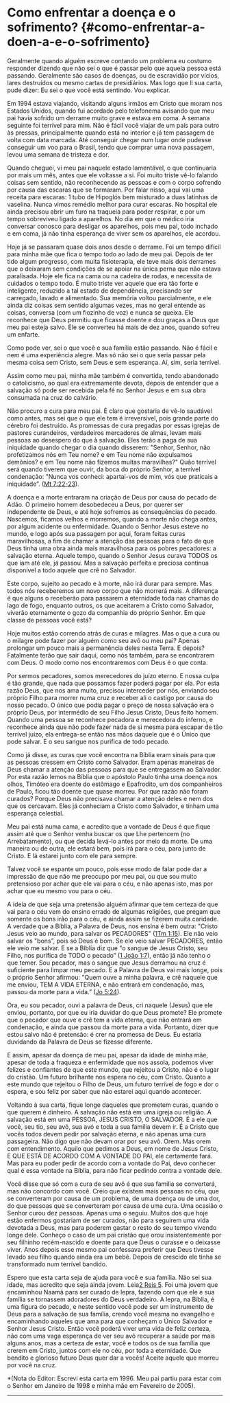 # Como enfrentar a doença e o sofrimento? {#como-enfrentar-a-doen-a-e-o-sofrimento}

Geralmente quando alguém escreve contando um problema eu costumo responder dizendo que não sei o que é passar pelo que aquela pessoa está passando. Geralmente são casos de doenças, ou de escravidão por vícios, lares destruídos ou mesmo cartas de presidiários. Mas logo que li sua carta, pude dizer: Eu sei o que você está sentindo. Vou explicar.

Em 1994 estava viajando, visitando alguns irmãos em Cristo que moram nos Estados Unidos, quando fui acordado pelo telefonema avisando que meu pai havia sofrido um derrame muito grave e estava em coma. A semana seguinte foi terrível para mim. Não é fácil você viajar de um país para outro às pressas, principalmente quando está no interior e já tem passagem de volta com data marcada. Até conseguir chegar num lugar onde pudesse conseguir um voo para o Brasil, tendo que comprar uma nova passagem, levou uma semana de tristeza e dor.

Quando cheguei, vi meu pai naquele estado lamentável, o que continuaria por mais um mês, antes que ele voltasse a si. Foi muito triste vê-lo falando coisas sem sentido, não reconhecendo as pessoas e com o corpo sofrendo por causa das escaras que se formaram. Por falar nisso, aqui vai uma receita para escaras: 1 tubo de Hipoglós bem misturado a duas latinhas de vaselina. Nunca vimos remédio melhor para curar escaras. No hospital ele ainda precisou abrir um furo na traqueia para poder respirar, e por um tempo sobreviveu ligado a aparelhos. No dia em que o médico iria conversar conosco para desligar os aparelhos, pois meu pai, todo inchado e em coma, já não tinha esperança de viver sem os aparelhos, ele acordou.

Hoje já se passaram quase dois anos desde o derrame. Foi um tempo difícil para minha mãe que fica o tempo todo ao lado de meu pai. Depois de ter tido algum progresso, com muita fisioterapia, ele teve mais dois derrames que o deixaram sem condições de se apoiar na única perna que não estava paralisada. Hoje ele fica na cama ou na cadeira de rodas, e necessita de cuidados o tempo todo. É muito triste ver aquele que era tão forte e inteligente, reduzido a tal estado de dependência, precisando ser carregado, lavado e alimentado. Sua memória voltou parcialmente, e ele ainda diz coisas sem sentido algumas vezes, mas no geral entende as coisas, conversa (com um fiozinho de voz) e nunca se queixa. Ele reconhece que Deus permitiu que ficasse doente e dou graças a Deus que meu pai esteja salvo. Ele se converteu há mais de dez anos, quando sofreu um enfarte.

Como pode ver, sei o que você e sua família estão passando. Não é fácil e nem é uma experiência alegre. Mas só não sei o que seria passar pela mesma coisa sem Cristo, sem Deus e sem esperança. Aí, sim, seria terrível.

Assim como meu pai, minha mãe também é convertida, tendo abandonado o catolicismo, ao qual era extremamente devota, depois de entender que a salvação só pode ser recebida pela fé no Senhor Jesus e em sua obra consumada na cruz do calvário.

Não procuro a cura para meu pai. É claro que gostaria de vê-lo saudável como antes, mas sei que o que ele tem é irreversível, pois grande parte do cérebro foi destruído. As promessas de cura pregadas por essas igrejas de pastores curandeiros, verdadeiros mercadores de almas, levam mais pessoas ao desespero do que à salvação. Eles terão a paga de sua iniquidade quando chegar o dia quando disserem: &quot;Senhor, Senhor, não profetizamos nós em Teu nome? e em Teu nome não expulsamos demônios? e em Teu nome não fizemos muitas maravilhas?&quot; Quão terrível será quando tiverem que ouvir, da boca do próprio Senhor, a terrível condenação: &quot;Nunca vos conheci: apartai-vos de mim, vós que praticais a iniquidade”. ([Mt 7:22-23](http://bibliaonline.com.br/acf/mt/7/22-23)).

A doença e a morte entraram na criação de Deus por causa do pecado de Adão. O primeiro homem desobedeceu a Deus, por querer ser independente de Deus, e até hoje sofremos as consequências do pecado. Nascemos, ficamos velhos e morremos, quando a morte não chega antes, por algum acidente ou enfermidade. Quando o Senhor Jesus esteve no mundo, e logo após sua passagem por aqui, foram feitas curas maravilhosas, a fim de chamar a atenção das pessoas para o fato de que Deus tinha uma obra ainda mais maravilhosa para os pobres pecadores: a salvação eterna. Aquele tempo, quando o Senhor Jesus curava TODOS os que iam até ele, já passou. Mas a salvação perfeita e preciosa continua disponível a todo aquele que crê no Salvador.

Este corpo, sujeito ao pecado e à morte, não irá durar para sempre. Mas todos nós receberemos um novo corpo que não morrerá mais. A diferença é que alguns o receberão para passarem a eternidade toda nas chamas do lago de fogo, enquanto outros, os que aceitarem a Cristo como Salvador, viverão eternamente o gozo da companhia do próprio Senhor. Em que classe de pessoas você está?

Hoje muitos estão correndo atrás de curas e milagres. Mas o que a cura ou o milagre pode fazer por alguém como seu avô ou meu pai? Apenas prolongar um pouco mais a permanência deles nesta Terra. E depois? Fatalmente terão que sair daqui, como nós também, para se encontrarem com Deus. O modo como nos encontraremos com Deus é o que conta.

Por sermos pecadores, somos merecedores do juízo eterno. E nossa culpa é tão grande, que nada que possamos fazer poderá pagar por ela. Por esta razão Deus, que nos ama muito, precisou interceder por nós, enviando seu próprio Filho para morrer numa cruz e receber ali o castigo por causa do nosso pecado. O único que podia pagar o preço de nossa salvação era o próprio Deus, por intermédio de seu Filho Jesus Cristo, Deus feito homem. Quando uma pessoa se reconhece pecadora e merecedora do inferno, e reconhece ainda que não pode fazer nada de si mesma para escapar de tão terrível juízo, ela entrega-se então nas mãos daquele que é o Único que pode salvar. E o seu sangue nos purifica de todo pecado.

Como já disse, as curas que você encontra na Bíblia eram sinais para que as pessoas cressem em Cristo como Salvador. Eram apenas maneiras de Deus chamar a atenção das pessoas para que se entregassem ao Salvador. Por esta razão lemos na Bíblia que o apóstolo Paulo tinha uma doença nos olhos, Timóteo era doente do estômago e Epafrodito, um dos companheiros de Paulo, ficou tão doente que quase morreu. Por que razão não foram curados? Porque Deus não precisava chamar a atenção deles e nem dos que os cercavam. Eles já conheciam a Cristo como Salvador, e tinham uma esperança celestial.

Meu pai está numa cama, e acredito que a vontade de Deus é que fique assim até que o Senhor venha buscar os que Lhe pertencem (no Arrebatamento), ou que decida levá-lo antes por meio da morte. De uma maneira ou de outra, ele estará bem, pois irá para o céu, para junto de Cristo. E lá estarei junto com ele para sempre.

Talvez você se espante um pouco, pois esse modo de falar pode dar a impressão de que não me preocupo por meu pai, ou que sou muito pretensioso por achar que ele vai para o céu, e não apenas isto, mas por achar que eu mesmo vou para o céu.

A ideia de que seja uma pretensão alguém afirmar que tem certeza de que vai para o céu vem do ensino errado de algumas religiões, que pregam que somente os bons irão para o céu, e ainda assim se fizerem muita caridade. A verdade que a Bíblia, a Palavra de Deus, nos ensina é bem outra: &quot;Cristo Jesus veio ao mundo, para salvar os PECADORES&quot; ([1Tm 1:15](http://bibliaonline.com.br/acf/1tm/1/15)). Ele não veio salvar os &quot;bons”, pois só Deus é bom. Se ele veio salvar PECADORES, então ele veio me salvar. E se a Bíblia diz que &quot;o sangue de Jesus Cristo, seu Filho, nos purifica de TODO o pecado” ([1 João 1:7](http://bibliaonline.com.br/acf/1jo/1/7)), então já não tenho o que temer. Sou pecador, mas o sangue que Jesus derramou na cruz é suficiente para limpar meu pecado. E a Palavra de Deus vai mais longe, pois o próprio Senhor afirmou: &quot;Quem ouve a minha palavra, e crê naquele que me enviou, TEM A VIDA ETERNA, e não entrará em condenação, mas, passou da morte para a vida.” ([Jo 5:24](http://bibliaonline.com.br/acf/jo/5/24)).

Ora, eu sou pecador, ouvi a palavra de Deus, cri naquele (Jesus) que ele enviou, portanto, por que eu iria duvidar do que Deus promete? Ele promete que o pecador que ouve e crê tem a vida eterna, que não entrará em condenação, e ainda que passou da morte para a vida. Portanto, dizer que estou salvo não é pretensão: é crer na promessa de Deus. Eu estaria duvidando da Palavra de Deus se fizesse diferente.

E assim, apesar da doença de meu pai, apesar da idade de minha mãe, apesar de toda a fraqueza e enfermidade que nos assola, podemos viver felizes e confiantes de que este mundo, que rejeitou a Cristo, não é o lugar do cristão. Um futuro brilhante nos espera no céu, com Cristo. Quanto a este mundo que rejeitou o Filho de Deus, um futuro terrível de fogo e dor o espera, e sou feliz por saber que não estarei aqui quando acontecer.

Voltando à sua carta, fique longe daqueles que prometem curas, quando o que querem é dinheiro. A salvação não está em uma igreja ou religião. A salvação está em uma PESSOA, JESUS CRISTO, O SALVADOR. É a ele que você, seu tio, seu avô, sua avó e toda a sua família devem ir. É a Cristo que vocês todos devem pedir por salvação eterna, e não apenas uma cura passageira. Não digo que não devam orar por seu avô. Orem. Mas orem com entendimento. Aquilo que pedimos a Deus, em nome de Jesus Cristo, E QUE ESTÁ DE ACORDO COM A VONTADE DO PAI, ele certamente fará. Mas para eu poder pedir de acordo com a vontade do Pai, devo conhecer qual é essa vontade na Bíblia, para não ficar pedindo contra a vontade dele.

Você disse que só com a cura de seu avô é que sua família se converterá, mas não concordo com você. Creio que existem mais pessoas no céu, que se converteram por causa de um problema, de uma doença ou de uma dor, do que pessoas que se converteram por causa de uma cura. Uma ocasião o Senhor curou dez pessoas. Apenas uma o seguiu. Muitos dos que hoje estão enfermos gostariam de ser curados, não para seguirem uma vida devotada a Deus, mas para poderem gastar o resto do seu tempo vivendo longe dele. Conheço o caso de um pai cristão que orou insistentemente por seu filhinho recém-nascido e doente para que Deus o curasse e o deixasse viver. Anos depois esse mesmo pai confessava preferir que Deus tivesse levado seu filho quando ainda era um bebê. Depois de crescido ele tinha se transformado num terrível bandido.

Espero que esta carta seja de ajuda para você e sua família. Não sei sua idade, mas acredito que seja ainda jovem. Leia[2 Reis 5](http://bibliaonline.com.br/acf/2rs/5). Foi uma jovem que encaminhou Naamã para ser curado de lepra, fazendo com que ele e sua família se tornassem adoradores do Deus verdadeiro. A lepra, na Bíblia, é uma figura do pecado, e neste sentido você pode ser um instrumento de Deus para a salvação de sua família, crendo você mesma no evangelho e encaminhando aqueles que ama para que conheçam o Único Salvador e Senhor Jesus Cristo. Então você poderá viver uma vida de feliz certeza, não com uma vaga esperança de ver seu avô recuperar a saúde por mais alguns anos, mas a certeza de estar, você e todos os de sua família que crerem em Cristo, juntos com ele no céu, por toda a eternidade. Que bendito e glorioso futuro Deus quer dar a vocês! Aceite aquele que morreu por você na cruz.

*(Nota do Editor: Escrevi esta carta em 1996\. Meu pai partiu para estar com o Senhor em Janeiro de 1998 e minha mãe em Fevereiro de 2005).

*****